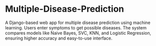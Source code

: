 # Multiple-Disease-Prediction
A Django-based web app for multiple disease prediction using machine learning. Users enter symptoms to get possible diseases. The system compares models like Naive Bayes, SVC, KNN, and Logistic Regression, ensuring higher accuracy and easy-to-use interface.
